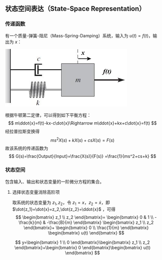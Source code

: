 ## 状态空间表达（State-Space Representation）

### 传递函数

有一个质量-弹簧-阻尼（Mass-Spring-Damping）系统，输入为 $u(t)=f(t)$，输出为 $x$：

![image-20241122002954854](Advanced控制理论.assets/image-20241122002954854.png)

根据牛顿第二定律，可以得到如下平衡方程：
$$
m\ddot{x}=f(t)-kx-c\dot{x}\Rightarrow m\ddot{x}+kx+c\dot{x}=f(t)
$$
经拉普拉斯变换得
$$
ms^{2} X(s)+kX(s)+csX(s) = F(s)
$$
故该系统的传递函数为
$$
G(s)=\frac{Output}{Input}=\frac{X(s)}{F(s)} =\frac{1}{ms^2+cs+k}
$$

### 状态空间

包含输入、输出和状态变量的一阶微分方程的集合。

1. 选择状态变量消除高阶项

   取系统的状态变量为 $z_1,z_2$，令 $z_1=x，z_2=\dot{x}$，即 $\dot{z_1}=\dot{x}=z_2,\dot{z_2}=\ddot{x}$ ，可得
   $$
   \begin{bmatrix}
   z_1 \\
   z_2
   \end{bmatrix}=
   \begin{bmatrix}
   0 & 1 \\
   -\frac{k}{m} & -\frac{B}{m}
   \end{bmatrix}
   \begin{bmatrix}
   z_1 \\
   z_2
   \end{bmatrix}+
   \begin{bmatrix}
   0 \\
   \frac{1}{m}
   \end{bmatrix}
   \begin{bmatrix}
   u(t)
   \end{bmatrix} 
   $$

$$
y=\begin{bmatrix}
1 \\
0
\end{bmatrix}\begin{bmatrix}
z_1 \\
z_2
\end{bmatrix}+\begin{bmatrix}
0
\end{bmatrix}\begin{bmatrix}
u(t)
\end{bmatrix}
$$

​		
